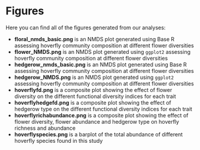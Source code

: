 # Figures
Here you can find all of the figures generated from our analyses:
- **floral_nmds_basic.png** is an NMDS plot generated using Base R assessing hoverfly community composition at different flower diversities
- **flower_NMDS.png** is an NMDS plot generated using `ggplot2` assessing hoverfly community composition at different flower diversities
- **hedgerow_nmds_basic.png** is an NMDS plot generated using Base R assessing hoverfly community composition at different flower diversities
- **hedgerow_NMDS.png** is an NMDS plot generated using `ggplot2` assessing hoverfly community composition at different flower diversities
- **hoverflyfd.png** is a composite plot showing the effect of flower diversity on the different functional diversity indices for each trait
- **hoverflyhedgefd.png** is a composite plot showing the effect of hedgerow type on the different functional diversity indices for each trait
- **hoverflyrichabundance.png** is a composite plot showing the effect of flower diversity, flower abundance and hedgerow type on hoverfly richness and abundance
- **hoverflyspecies.png** is a barplot of the total abundance of different hoverfly species found in this study



